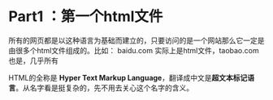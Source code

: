 # Part1 ：第一个html文件

所有的网页都是以这种语言为基础而建立的，只要访问的是一个网站那么它一定是由很多个html文件组成的。比如： baidu.com 实际上是html文件，taobao.com也是，几乎所有

HTML的全称是 **Hyper Text Markup Language**，翻译成中文是**超文本标记语言**。从名字看是挺复杂的，先不用去关心这个名字的含义。

